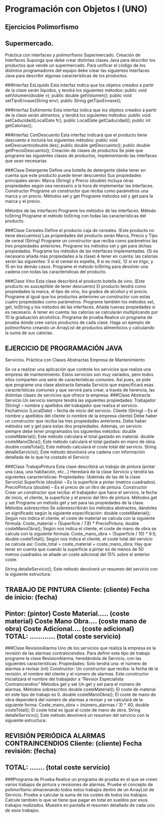 # Programación con Objetos I (UNO)

## Ejercicios Polimorfismo

## Supermercado.
Práctica con interfaces y polimorfismo
Supermercado. Creación de Interfaces
Suponga que debe crear distintas clases Java para describir los productos que vende un supermercado.
Para unificar el código de los distintos programadores del equipo debe crear las siguientes Interfaces Java para describir algunas características de los productos.

###Interfaz EsLiquido
Esta interfaz indica que los objetos creados a partir de la clase serán líquidos, y tendrá los siguientes métodos:
public void setVolumen(double v);
public double getVolumen();
public void setTipoEnvase(String env);
public String getTipoEnvase();

###Interfaz EsAlimento
Esta interfaz indica que los objetos creados a partir de la clase serán alimentos, y tendrá los siguientes métodos:
public void setCaducidad(LocalDate fc);
public LocalDate getCaducidad();
public int getCalorias();

###Interfaz ConDescuento
Esta interfaz indicará que el producto tiene descuento e incluirá los siguientes métodos:
public void setDescuento(double des);
public double getDescuento();
public double getPrecioDescuento();
Creación de clases de productos
Se pide que programe las siguientes clases de productos, implementando las interfaces que sean necesarias

###Clase Detergente
Define una botella de detergente (debe tener en cuenta que este producto puede tener descuento)
Sus propiedades principales serán:
Marca (String) y Precio (double)
Incluya otras propiedades según sea necesario a la hora de implementar las interfaces.
Constructor
Programe un constructor que reciba como parámetros una marca y un precio.
Métodos set y get
Programe métodos set y get para la marca y el precio.

Métodos de las interfaces
Programe los métodos de las interfaces.
Método toString
Programe el método toString con todas las características del producto.

###Clase Cereales
Define el producto caja de cereales. (Este producto no tiene descuentos)
Las propiedades del producto serán Marca, Precio y Tipo de cereal (String)
Programe un constructor que reciba como parámetros las tres propiedades anteriores.
Programe los métodos set y get para dichas propiedades.
Programe los métodos de las interfaces implementadas. (Si es necesario añada más propiedades a la clase)
A tener en cuenta: las calorías serán las siguientes: 5 si el cereal es espelta, 8 si es maíz, 12 si es trigo, y 15 en los demás casos.
Programe el método toString para devolver una cadena con todas las características del producto.

###Clase Vino
Esta clase describirá el producto botella de vino. (Este producto es susceptible de tener descuento)
El producto tendrá como propiedades la marca, el tipo de vino, los grados de alcohol y el precio.
Programe al igual que los productos anteriores un constructor con estas cuatro propiedades como parámetros.
Programe también los métodos set, get, toString y los métodos de las interfaces. Añada nuevas propiedades si es necesario.
A tener en cuenta: las calorías se calcularán multiplicando por 10 la graduación alcohólica.
Programa de prueba
Realice un programa de prueba dónde cree varios productos de cada clase. Haga un ejemplo de polimorfismo creando un ArrayList de productos alimenticios y calculando la suma de sus calorías.

## EJERCICIO DE PROGRAMACIÓN JAVA
Servicios.
Práctica con Clases Abstractas
Empresa de Mantenimiento

Se va a realizar una aplicación que controle los servicios que realiza una empresa de mantenimiento. Estos servicios son muy variados, pero todos ellos comparten una serie de características comunes.
Así pues, se pide que programe una clase abstracta llamada Servicio que especificará esas características comunes y que servirá para crear, a través de herencia, las distintas clases de servicios que ofrece la empresa.
###Clase Abstracta Servicio
Un servicio siempre tendrá las siguientes propiedades:
Trabajador (String) – nombre y apellidos del trabajador que realiza el servicio.
FechaInicio (LocalDate) – fecha de inicio del servicio.
Cliente (String) – Es el nombre y apellidos del cliente (o nombre de la empresa cliente)
Debe haber un constructor que reciba las tres propiedades anteriores.
Debe haber métodos set y get para estas dos propiedades.
Además, un servicio siempre debe tener programados los siguientes métodos:
double costeMaterial();
Este método calculará el total gastado en material.
double costeManoObra();
Este método calculará el total gastado en mano de obra.
double costeTotal();
Este método calculará el coste total del servicio.
String detalleServicio();
Este método devolverá una cadena con información detallada de lo que ha costado el Servicio

###Clase TrabajoPintura
Esta clase describirá un trabajo de pintura (pintar una casa, una habitación, etc…) Heredará de la clase Servicio y tendrá las siguientes características:
Propiedades:
(Además de las de la clase Servicio)
Superficie (double) – Es la superficie a pintar (metros cuadrados).
PrecioPintura (double) – Es el precio de un litro de pintura.
Constructor
Crear un constructor que reciba: el trabajador que hace el servicio, la fecha de inicio, el cliente, la superficie y el precio del litro de pintura.
Métodos get y set
Programe un método get y set para las propiedades de la clase.
Métodos sobrescritos
Se sobreescribirán los métodos abstractos, dándoles un significado según la siguiente especificación:
double costeMaterial();
Según nos indica el cliente, el coste de material se calcula con la siguiente fórmula:
Coste_material = (Superficie / 7.8) * PrecioPintura;
double costeManoObra();
Según nos indica el cliente, el coste de mano de obra se calcula con la siguiente fórmula:
Coste_mano_obra = (Superficie / 10) * 9.5;
double costeTotal();
Según nos indica el cliente, el coste total del servicio se calcula así:
Coste_total = coste_material + coste_mano_obra;
Hay que tener en cuenta que cuando la superficie a pintar es de menos de 50 metros cuadrados se añade un coste adicional del 15% sobre el anterior coste.

String detalleServicio();
Este método devolverá un resumen del servicio con la siguiente estructura:

TRABAJO DE PINTURA
Cliente: (cliente)
Fecha de inicio: (fecha)
----------------------------------------
Pintor: (pintor)
Coste Material..... (coste material)
Coste Mano Obra.... (coste mano de obra)
Coste Adicional.... (coste adicional)
TOTAL: ............ (total coste servicio)
--------------------------------------

###Clase RevisionAlarma
Uno de los servicios que realiza la empresa es la revisión de las alarmas contraincendios. Para definir este tipo de trabajo programe la clase RevisionAlarma, heredándola de Servicio, con las siguientes características:
Propiedades:
Solo tendrá una: el número de alarmas a revisar (int)
Constructor:
Un constructor que reciba: la fecha de la revisión, el nombre del cliente y el número de alarmas. Este constructor inicializará el nombre del trabajador a “Revisor Especialista Contraincendios”
Métodos get y set
Un get y set para el número de alarmas.
Métodos sobrescritos
double costeMaterial();
El coste de material en este tipo de trabajo es 0.
double costeManoObra();
El coste de mano de obra dependerá del número de alarmas a revisar y se calculará de la siguiente forma:
Coste_mano_obra = (número_alarmas / 3) * 40;
double costeTotal();
El coste total es igual al coste de mano de obra.
String detalleServicio();
Este método devolverá un resumen del servicio con la siguiente estructura:

REVISIÓN PERIÓDICA ALARMAS CONTRAINCENDIOS
Cliente: (cliente)
Fecha revisión: (fecha)
 ------------------------------------
TOTAL: ....... (total coste servicio)
 ----------------------------------

###Programa de Prueba
Realice un programa de prueba en el que se creen varios trabajos de pintura y revisiones de alarmas.
Pruebe el concepto de polimorfismo almacenando todos estos trabajos dentro de un ArrayList de Servicio. Pruebe a calcular la suma de los costes de todos los trabajos. Calcule también lo que se tiene que pagar en total en sueldos por esos trabajos realizados.
Muestre en pantalla el resumen detallado de cada uno de esos trabajos.